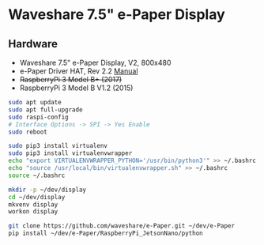 # Waveshare 7.5" e-Paper Display

## Hardware

* Waveshare 7.5" e-Paper Display, V2, 800x480
* e-Paper Driver HAT, Rev 2.2 [Manual](https://www.waveshare.com/wiki/7.5inch_e-Paper_HAT_Manual)
* ~~RaspberryPi 3 Model B+ (2017)~~
* RaspberryPi 3 Model B V1.2 (2015)

```bash
sudo apt update
sudo apt full-upgrade
sudo raspi-config
# Interface Options -> SPI -> Yes Enable
sudo reboot

sudo pip3 install virtualenv
sudo pip3 install virtualenvwrapper
echo "export VIRTUALENVWRAPPER_PYTHON='/usr/bin/python3'" >> ~/.bashrc
echo "source /usr/local/bin/virtualenvwrapper.sh" >> ~/.bashrc
source ~/.bashrc

mkdir -p ~/dev/display
cd ~/dev/display
mkvenv display
workon display

git clone https://github.com/waveshare/e-Paper.git ~/dev/e-Paper
pip install ~/dev/e-Paper/RaspberryPi_JetsonNano/python
```